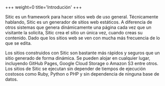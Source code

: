 +++
weight=0
title='Introdución'
+++

Sitic es un framework para hacer sitios web de uso general. Técnicamente hablando, Sitic es un generador de sitios web estáticos.
A diferencia de otros sistemas que genera dinámicamente una página cada vez que un visitante la solicita, Sitic crea el sitio
un única vez, 
cuando creas su contenido. Dado que los sitios web se ven con mucha más frecuencia de lo que se edita.

Los sitios construidos con Sitic son bastante más rápidos y seguros que un sitio generado de forma dinámica.
Se pueden alojar en cualquier lugar, incluyendo GitHub Pages, Google Cloud Storage o Amazon
S3 entre otros. Los sitios de Sitic se ejecutan sin depender de tiempos de ejecución costosos como Ruby, Python
o PHP y sin dependencia de ninguna base de datos.
